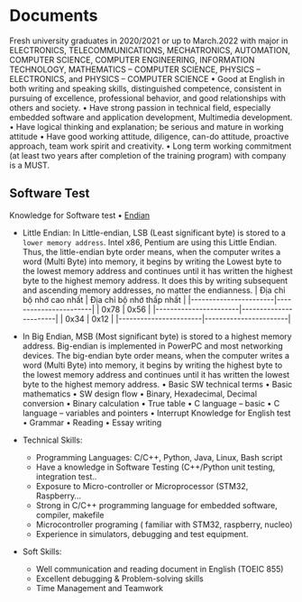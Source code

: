 # Documents
Fresh university graduates in 2020/2021 or up to March.2022 with major in ELECTRONICS, TELECOMMUNICATIONS, MECHATRONICS, AUTOMATION, COMPUTER SCIENCE, COMPUTER ENGINEERING, INFORMATION TECHNOLOGY, MATHEMATICS – COMPUTER SCIENCE, PHYSICS – ELECTRONICS, and PHYSICS – COMPUTER SCIENCE
• Good at English in both writing and speaking skills, distinguished competence, consistent in pursuing of excellence, professional behavior, and good relationships with others and society.
• Have strong passion in technical field, especially embedded software and application development, Multimedia development.
• Have logical thinking and explanation; be serious and mature in working attitude
• Have good working attitude, diligence, can-do attitude, proactive approach, team work spirit and creativity.
• Long term working commitment (at least two years after completion of the training program) with company is a MUST.
## Software Test
Knowledge for Software test
• [Endian](https://embetronicx.com/tutorials/p_language/c/little-endian-and-big-endian/)
  - Little Endian: In Little-endian, LSB (Least significant byte) is stored to a `lower memory address`. Intel x86, Pentium are using this Little Endian. Thus, the little-endian byte order means, when the computer writes a word (Multi Byte) into memory, it begins by writing the Lowest byte to the lowest memory address and continues until it has written the highest byte to the highest memory address. It does this by writing subsequent and ascending memory addresses, no matter the endianness.
    | Địa chỉ bộ nhớ cao nhất | Địa chỉ bộ nhớ thấp nhất |
    |-----------------------|-----------------------|
    | 0x78                  | 0x56                  |
    |-----------------------|-----------------------|
    | 0x34                  | 0x12                  |
    |-----------------------|-----------------------|

  - In Big Endian, MSB (Most significant byte) is stored to a highest memory address. Big-endian is implemented in PowerPC and most networking devices. The big-endian byte order means, when the computer writes a word (Multi Byte) into memory, it begins by writing the highest byte to the lowest memory address and continues until it has written the lowest byte to the highest memory address.
• Basic SW technical terms
• Basic mathematics
• SW design flow
• Binary, Hexadecimal, Decimal conversion
• Binary calculation
• True table
• C language – basic
• C language – variables and pointers
• Interrupt
Knowledge for English test
• Grammar
• Reading
• Essay writing

- Technical Skills:
  - Programming Languages: C/C++, Python, Java, Linux, Bash script
  - Have a knowledge in Software Testing (C++/Python unit testing, integration test..
  - Exposure to Micro-controller or Microprocessor (STM32, Raspberry…
  - Strong in C/C++ programming language for embedded software, compiler, makefile
  - Microcontroller programing ( familiar with STM32, raspberry, nucleo)
  - Experience in simulators, debugging and test equipment.

- Soft Skills:
  - Well communication and reading document in English (TOEIC 855)
  - Excellent debugging & Problem-solving skills
  - Time Management and Teamwork

